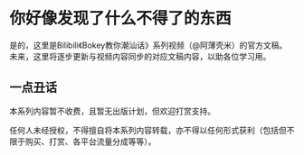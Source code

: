# 你好像发现了什么不得了的东西

是的，这里是Bilibili《Bokey教你潮汕话》系列视频（@阿薄壳米）的官方文稿。未来，这里将逐步更新与视频内容同步的对应文稿内容，以助各位学习用。

## 一点丑话

本系列内容暂不收费，且暂无出版计划，但欢迎打赏支持。

任何人未经授权，不得擅自将本系列内容转载，亦不得以任何形式获利（包括但不限于购买、打赏、各平台流量分成等等）。
